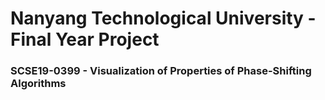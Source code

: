 # Nanyang Technological University - Final Year Project
### SCSE19-0399 - Visualization of Properties of Phase-Shifting Algorithms
